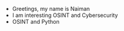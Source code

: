 - Greetings, my name is Naiman 
- I am interesting OSINT and Cybersecurity
- OSINT and Python

<!---
Paranormal-Activity/Paranormal-Activity is a ✨ special ✨ repository because its `README.md` (this file) appears on your GitHub profile.
You can click the Preview link to take a look at your changes.
--->
